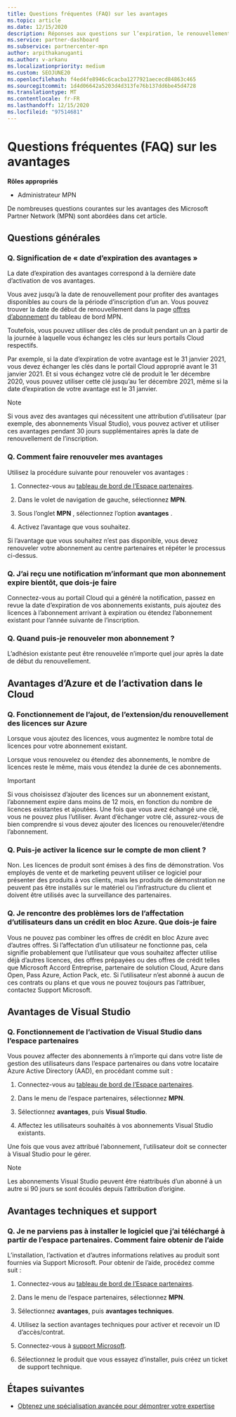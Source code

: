 ```yaml
---
title: Questions fréquentes (FAQ) sur les avantages
ms.topic: article
ms.date: 12/15/2020
description: Réponses aux questions sur l’expiration, le renouvellement et l’activation de licences pour Azure, Cloud, Visual Studio et les avantages techniques et de support
ms.service: partner-dashboard
ms.subservice: partnercenter-mpn
author: arpithakanuganti
ms.author: v-arkanu
ms.localizationpriority: medium
ms.custom: SEOJUNE20
ms.openlocfilehash: f4ed4fe8946c6cacba1277921aececd84863c465
ms.sourcegitcommit: 1d4d06642a5203d4d313fe76b137dd6be45d4728
ms.translationtype: MT
ms.contentlocale: fr-FR
ms.lasthandoff: 12/15/2020
ms.locfileid: "97514681"
---
```

# <a name="benefits-faq"></a>Questions fréquentes (FAQ) sur les avantages

**Rôles appropriés**

- Administrateur MPN

De nombreuses questions courantes sur les avantages des Microsoft Partner Network (MPN) sont abordées dans cet article.


## <a name="general-questions"></a>Questions générales

### <a name="q-what-does-benefit-expiry-date-mean"></a>Q. Signification de « date d’expiration des avantages »

La date d’expiration des avantages correspond à la dernière date d’activation de vos avantages.

Vous avez jusqu’à la date de renouvellement pour profiter des avantages disponibles au cours de la période d’inscription d’un an. Vous pouvez trouver la date de début de renouvellement dans la page [offres d’abonnement](https://partner.microsoft.com/dashboard/mpn/offers) du tableau de bord MPN.

Toutefois, vous pouvez utiliser des clés de produit pendant un an à partir de la journée à laquelle vous échangez les clés sur leurs portails Cloud respectifs.

Par exemple, si la date d’expiration de votre avantage est le 31 janvier 2021, vous devez échanger les clés dans le portail Cloud approprié avant le 31 janvier 2021. Et si vous échangez votre clé de produit le 1er décembre 2020, vous pouvez utiliser cette clé jusqu’au 1er décembre 2021, même si la date d’expiration de votre avantage est le 31 janvier.

>[!NOTE]
>Si vous avez des avantages qui nécessitent une attribution d’utilisateur (par exemple, des abonnements Visual Studio), vous pouvez activer et utiliser ces avantages pendant 30 jours supplémentaires après la date de renouvellement de l’inscription.

### <a name="q-how-do-i-renew-my-benefits"></a>Q. Comment faire renouveler mes avantages

Utilisez la procédure suivante pour renouveler vos avantages :

1. Connectez-vous au [tableau de bord de l’Espace partenaires](https://partner.microsoft.com/dashboard/).

2. Dans le volet de navigation de gauche, sélectionnez **MPN**.

3. Sous l’onglet **MPN** , sélectionnez l’option **avantages** .

4. Activez l’avantage que vous souhaitez.

Si l’avantage que vous souhaitez n’est pas disponible, vous devez renouveler votre abonnement au centre partenaires et répéter le processus ci-dessus.

### <a name="q-i-received-a-notification-informing-me-that-my-subscription-is-expiring-soon---what-should-i-do"></a>Q. J’ai reçu une notification m’informant que mon abonnement expire bientôt, que dois-je faire

Connectez-vous au portail Cloud qui a généré la notification, passez en revue la date d’expiration de vos abonnements existants, puis ajoutez des licences à l’abonnement arrivant à expiration ou étendez l’abonnement existant pour l’année suivante de l’inscription.

### <a name="q-when-can-i-renew-my-membership"></a>Q. Quand puis-je renouveler mon abonnement ?

L’adhésion existante peut être renouvelée n’importe quel jour après la date de début du renouvellement.

## <a name="azure-and-cloud-activation-benefits"></a>Avantages d’Azure et de l’activation dans le Cloud

### <a name="q-how-does-adding-extendingrenewing-licenses-work-on-azure"></a>Q. Fonctionnement de l’ajout, de l’extension/du renouvellement des licences sur Azure

Lorsque vous ajoutez des licences, vous augmentez le nombre total de licences pour votre abonnement existant.

Lorsque vous renouvelez ou étendez des abonnements, le nombre de licences reste le même, mais vous étendez la durée de ces abonnements.

>[!IMPORTANT]
>Si vous choisissez d’ajouter des licences sur un abonnement existant, l’abonnement expire dans moins de 12 mois, en fonction du nombre de licences existantes et ajoutées. Une fois que vous avez échangé une clé, vous ne pouvez plus l’utiliser. Avant d’échanger votre clé, assurez-vous de bien comprendre si vous devez ajouter des licences ou renouveler/étendre l’abonnement.

### <a name="q-can-i-activate-the-license-on-my-customers-account"></a>Q. Puis-je activer la licence sur le compte de mon client ?

Non. Les licences de produit sont émises à des fins de démonstration. Vos employés de vente et de marketing peuvent utiliser ce logiciel pour présenter des produits à vos clients, mais les produits de démonstration ne peuvent pas être installés sur le matériel ou l’infrastructure du client et doivent être utilisés avec la surveillance des partenaires.

### <a name="q-im-having-trouble-assigning-users-in-azure-bulk-credit-what-should-i-do"></a>Q. Je rencontre des problèmes lors de l’affectation d’utilisateurs dans un crédit en bloc Azure. Que dois-je faire

Vous ne pouvez pas combiner les offres de crédit en bloc Azure avec d’autres offres. Si l’affectation d’un utilisateur ne fonctionne pas, cela signifie probablement que l’utilisateur que vous souhaitez affecter utilise déjà d’autres licences, des offres prépayées ou des offres de crédit telles que Microsoft Accord Entreprise, partenaire de solution Cloud, Azure dans Open, Pass Azure, Action Pack, etc. Si l’utilisateur n’est abonné à aucun de ces contrats ou plans et que vous ne pouvez toujours pas l’attribuer, contactez Support Microsoft.

## <a name="visual-studio-benefits"></a>Avantages de Visual Studio

### <a name="q-how-does-visual-studio-activation-work-in-partner-center"></a>Q. Fonctionnement de l’activation de Visual Studio dans l’espace partenaires

Vous pouvez affecter des abonnements à n’importe qui dans votre liste de gestion des utilisateurs dans l’espace partenaires ou dans votre locataire Azure Active Directory (AAD), en procédant comme suit :

1. Connectez-vous au [tableau de bord de l’Espace partenaires](https://partner.microsoft.com/dashboard/).

2. Dans le menu de l’espace partenaires, sélectionnez **MPN**.

3. Sélectionnez **avantages**, puis **Visual Studio**.

4. Affectez les utilisateurs souhaités à vos abonnements Visual Studio existants.

Une fois que vous avez attribué l’abonnement, l’utilisateur doit se connecter à Visual Studio pour le gérer.

>[!Note]
> Les abonnements Visual Studio peuvent être réattribués d’un abonné à un autre si 90 jours se sont écoulés depuis l’attribution d’origine.

## <a name="technical-benefits-and-support"></a>Avantages techniques et support

### <a name="q-i-cant-install-the-software-i-downloaded-from-partner-center-how-do-i-get-help"></a>Q. Je ne parviens pas à installer le logiciel que j’ai téléchargé à partir de l’espace partenaires. Comment faire obtenir de l’aide

L’installation, l’activation et d’autres informations relatives au produit sont fournies via Support Microsoft. Pour obtenir de l’aide, procédez comme suit :

1. Connectez-vous au [tableau de bord de l’Espace partenaires](https://partner.microsoft.com/dashboard/).

2. Dans le menu de l’espace partenaires, sélectionnez **MPN**.

3. Sélectionnez **avantages**, puis **avantages techniques**.

4. Utilisez la section avantages techniques pour activer et recevoir un ID d’accès/contrat.

5. Connectez-vous à [support Microsoft](https://support.microsoft.com/supportforbusiness/productselection).

6. Sélectionnez le produit que vous essayez d’installer, puis créez un ticket de support technique.

## <a name="next-steps"></a>Étapes suivantes

- [Obtenez une spécialisation avancée pour démontrer votre expertise](advanced-specializations.md)